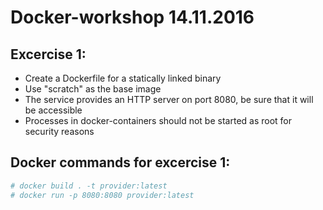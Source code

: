 # Docker-workshop 14.11.2016

## Excercise 1:

 - Create a Dockerfile for a statically linked binary
 - Use "scratch" as the base image
 - The service provides an HTTP server on port 8080, be sure that it will be accessible
 - Processes in docker-containers should not be started as root for security reasons


## Docker commands for excercise 1:

```bash
# docker build . -t provider:latest
# docker run -p 8080:8080 provider:latest
```

